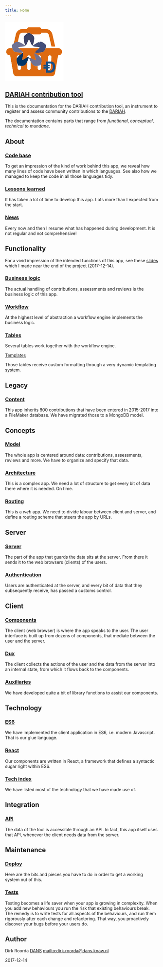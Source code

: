 ```yaml
---
title: Home
---
```


![logo](images/inkind_logo.png)

[DARIAH contribution tool]({{site.liveBase}})
---------------------------------------------

This is the documentation for the DARIAH contribution tool, an instrument to
register and assess community contributions to the [DARIAH]({{site.dariah}}).

The documentation contains parts that range from *functional*, *conceptual*,
*technical* to *mundane*.

About
-----

### [Code base](Codebase) ###

To get an impression of the kind of work behind this app, we reveal how many
lines of code have been written in which languages. See also how we managed to
keep the code in all those languages tidy.

### [Lessons learned](Lessons) ###

It has taken a lot of time to develop this app. Lots more than I expected from
the start.

### [News](News) ###

Every now and then I resume what has happened during development. It is not
regular and not comprehensive!

Functionality
-------------

For a vivid impression of the intended functions of this app, see these
[slides](Functions.pptx) which I made near the end of the project (2017-12-14).

### [Business logic](Business) ###

The actual handling of contributions, assessments and reviews is the business
logic of this app.

### [Workflow](Workflow) ###

At the highest level of abstraction a workflow engine implements the business
logic.

### [Tables](Tables) ###

Several tables work together with the workflow engine.

[Templates](Templates)

Those tables receive custom formatting through a very dynamic templating system.

Legacy
------

### [Content](Content) ###

This app inherits 800 contributions that have been entered in 2015-2017 into a
FileMaker database. We have migrated those to a MongoDB model.

Concepts
--------

### [Model](Model) ###

The whole app is centered around data: contributions, assessments, reviews and
more. We have to organize and specify that data.

### [Architecture](Architecture) ###

This is a complex app. We need a lot of structure to get every bit of data there
where it is needed. On time.

### [Routing](Routing) ###

This is a *web* app. We need to divide labour between client and server, and
define a routing scheme that steers the app by URLs.

Server
------

### [Server](Server) ###

The part of the app that guards the data sits at the server. From there it sends
it to the web browsers (clients) of the users.

### [Authentication](Authentication) ###

Users are authenticated at the server, and every bit of data that they
subsequently receive, has passed a customs control.

Client
------

### [Components](Components) ###

The client (web browser) is where the app speaks to the user. The user interface
is built up from dozens of components, that mediate between the user and the
server.

### [Dux](Dux) ###

The client collects the actions of the user and the data from the server into an
internal state, from which it flows back to the components.

### [Auxiliaries](Lib) ###

We have developed quite a bit of library functions to assist our components.

Technology
----------

### [ES6](ES6) ###

We have implemented the client application in ES6, i.e. modern Javascript. That
is our glue language.

### [React](React) ###

Our components are written in React, a framework that defines a syntactic sugar
right within ES6.

### [Tech index](Tech) ###

We have listed most of the technology that we have made use of.

Integration
-----------

### [API](API) ###

The data of the tool is accessible through an API. In fact, this app itself uses
that API, whenever the client needs data from the server.

Maintenance
-----------

### [Deploy](Deploy) ###

Here are the bits and pieces you have to do in order to get a working system out
of this.

### [Tests](Tests) ###

Testing becomes a life saver when your app is growing in complexity. When you
add new behaviours you run the risk that existing behaviours break. The remedy
is to write tests for all aspects of the behaviours, and run them rigorously
after each change and refactoring. That way, you proactively discover your bugs
before your users do.

Author
------

Dirk Roorda [DANS]({{site.dans}}) <mailto:dirk.roorda@dans.knaw.nl>

2017-12-14
